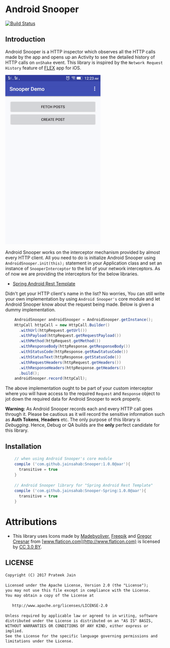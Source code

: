 # Android Snooper

[![Build Status](https://travis-ci.org/jainsahab/AndroidSnooper.svg?branch=master)](https://travis-ci.org/jainsahab/AndroidSnooper)

## Introduction
Android Snooper is a HTTP inspector which observes all the HTTP calls made by the app and opens up an Activity to see the detailed history of HTTP calls on `onShake` event. This library is inspired by the `Network Request History` feature of [FLEX](https://github.com/Flipboard/FLEX) app for iOS.

![Snooper](assets/snooper_demo.gif)

Android Snooper works on the interceptor mechanism provided by almost every HTTP client. All you need to do is initialize Android Snooper using `AndroidSnooper.init(this);` statement in your Application class and set an instance of `SnooperInterceptor` to the list of your network interceptors.
As of now we are providing the interceptors for the below libraries.

* [Spring Android Rest Template](http://projects.spring.io/spring-android/)

Didn't get your HTTP client's name in the list? No worries, You can still write your own implementation by using `Android Snooper's` core module and let Android Snooper know about the request being made. Below is given a dummy implementation.
```java
    AndroidSnooper androidSnooper = AndroidSnooper.getInstance();
    HttpCall httpCall = new HttpCall.Builder()
      .withUrl(httpRequest.getUrl())
      .withPayload(httpRequest.getRequestPayload())
      .withMethod(httpRequest.getMethod())
      .withResponseBody(httpResponse.getResponseBody())
      .withStatusCode(httpResponse.getRawStatusCode())
      .withStatusText(httpResponse.getStatusCode())
      .withRequestHeaders(httpRequest.getHeaders())
      .withResponseHeaders(httpResponse.getHeaders())
      .build();
    androidSnooper.record(httpCall);
```
The above implementation ought to be part of your custom interceptor where you will have access to the required `Request` and `Response` object to jot down the required data for Android Snooper to work properly.

**Warning:** As Android Snooper records each and every HTTP call goes through it. Please be cautious as it will record the sensitive information such as **Auth Tokens**, **Headers** etc. The only purpose of this library is *Debugging*. Hence, Debug or QA builds are the **only** perfect candidate for this library.

## Installation
```groovy
    // when using Android Snooper's core module
    compile ('com.github.jainsahab:Snooper:1.0.0@aar'){
      transitive = true
    }

    // Android Snooper library for "Spring Android Rest Template"
    compile ('com.github.jainsahab:Snooper-Spring:1.0.0@aar'){
      transitive = true
    }
```

# Attributions
* This library uses Icons made by [Madebyoliver](http://www.flaticon.com/authors/madebyoliver), [Freepik](http://www.freepik.com) and [Gregor Cresnar](http://www.flaticon.com/authors/gregor-cresnar) from [www.flaticon.com](http://www.flaticon.com) is licensed by <a href="http://creativecommons.org/licenses/by/3.0/" title="Creative Commons BY 3.0" target="_blank">CC 3.0 BY</a>.


LICENSE
-------

```LICENSE
Copyright (C) 2017 Prateek Jain

Licensed under the Apache License, Version 2.0 (the "License");
you may not use this file except in compliance with the License.
You may obtain a copy of the License at

   http://www.apache.org/licenses/LICENSE-2.0

Unless required by applicable law or agreed to in writing, software
distributed under the License is distributed on an "AS IS" BASIS,
WITHOUT WARRANTIES OR CONDITIONS OF ANY KIND, either express or implied.
See the License for the specific language governing permissions and
limitations under the License.
```